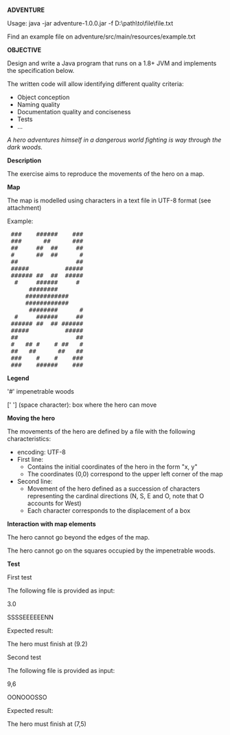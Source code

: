 **ADVENTURE**

Usage: java -jar adventure-1.0.0.jar -f D:\path\to\file\file.txt

Find an example file on adventure/src/main/resources/example.txt

**OBJECTIVE**

Design and write a Java program that runs on a 1.8+ JVM and implements the specification below.

The written code will allow identifying different quality criteria:

- Object conception
- Naming quality
- Documentation quality and conciseness
- Tests
- …



_A hero adventures himself in a dangerous world fighting is way through the dark woods._

**Description**

The exercise aims to reproduce the movements of the hero on a map.

**Map**

The map is modelled using characters in a text file in UTF-8 format (see attachment)

Example:
<pre>
 ###    ######    ###
 ###      ##      ###
 ##     ##  ##     ##
 #      ##  ##      #
 ##                ##
 #####          #####
 ###### ##  ##  #####
  #     ######     # 
      ########       
     ############    
     ############    
      ########      #
  #     ######     ##
 ###### ##  ## ######
 #####          #####
 ##                ##
 #   ## #    # ##   #
 ##   ##      ##   ##
 ###    #    #    ###
 ###    ######    ###
</pre>


**Legend**

'#' impenetrable woods

[' '] (space character): box where the hero can move

**Moving the hero**

The movements of the hero are defined by a file with the following characteristics:

- encoding: UTF-8
- First line:
  - Contains the initial coordinates of the hero in the form &quot;x, y&quot;
  - The coordinates (0,0) correspond to the upper left corner of the map
- Second line:
  - Movement of the hero defined as a succession of characters representing the cardinal directions (N, S, E and O, note that O accounts for West)
  - Each character corresponds to the displacement of a box

**Interaction with map elements**

The hero cannot go beyond the edges of the map.

The hero cannot go on the squares occupied by the impenetrable woods.

**Test**

First test

The following file is provided as input:

3.0

SSSSEEEEEENN

Expected result:

The hero must finish at (9.2)

Second test

The following file is provided as input:

9,6

OONOOOSSO

Expected result:

The hero must finish at (7,5)
